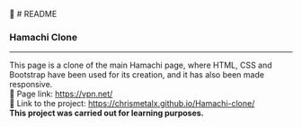 :page_with_curl: # README<br/>
### Hamachi Clone <br/>
***
This page is a clone of the main Hamachi page, where HTML, CSS and Bootstrap have been used for its creation, and it has also been made responsive. <br/>
:link: Page link: https://vpn.net/ <br/>
:link: Link to the project:  https://chrismetalx.github.io/Hamachi-clone/ <br/>
**This project was carried out for learning purposes.**
